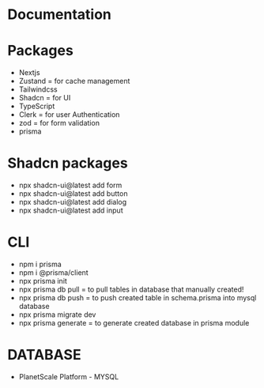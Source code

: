 # Documentation

# Packages

- Nextjs
- Zustand = for cache management
- Tailwindcss
- Shadcn = for UI
- TypeScript
- Clerk = for user Authentication
- zod = for form validation
- prisma

# Shadcn packages

- npx shadcn-ui@latest add form
- npx shadcn-ui@latest add button
- npx shadcn-ui@latest add dialog
- npx shadcn-ui@latest add input

# CLI

- npm i prisma
- npm i @prisma/client
- npx prisma init
- npx prisma db pull = to pull tables in database that manually created!
- npx prisma db push = to push created table in schema.prisma into mysql database
- npx prisma migrate dev
- npx prisma generate = to generate created database in prisma module

# DATABASE

- PlanetScale Platform - MYSQL

